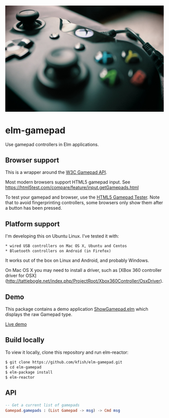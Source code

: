![Image of XBox 360 controller](images/xbox-1602822_1280.jpg)

# elm-gamepad

Use gamepad controllers in Elm applications.

## Browser support

This is a wrapper around the [W3C Gamepad API](https://w3c.github.io/gamepad/).

Most modern browsers support HTML5 gamepad input. See
https://html5test.com/compare/feature/input.getGamepads.html

To test your gamepad and browser, use the
[HTML5 Gamepad Tester](http://html5gamepad.com/).
Note that to avoid fingerprinting controllers, some browsers only
show them after a button has been pressed.

## Platform support

I'm developing this on Ubuntu Linux. I've tested it with:

	* wired USB controllers on Mac OS X, Ubuntu and Centos
	* Bluetooth controllers on Android (in Firefox)

It works out of the box on Linux and Android, and probably Windows.

On Mac OS X you may need to install a driver, such as
[XBox 360 controller driver for OSX]
(http://tattiebogle.net/index.php/ProjectRoot/Xbox360Controller/OsxDriver).

## Demo

This package contains a demo application
[ShowGamepad.elm](ShowGamepad.elm) which displays the raw Gamepad type.

[Live demo](http://kfish.github.io/elm-gamepad/)

## Build locally

To view it locally, clone this repository and run elm-reactor:

```
$ git clone https://github.com/kfish/elm-gamepad.git
$ cd elm-gamepad
$ elm-package install
$ elm-reactor
```

## API

```elm
-- Get a current list of gamepads
Gamepad.gamepads : (List Gamepad -> msg) -> Cmd msg
```

